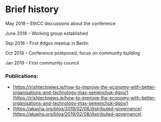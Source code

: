 # Brief history

May 2018 – EthCC discussions about the conference

June 2018 – Working group established

Sep 2018 – First \#dgov meetup in Berlin

Oct 2018 – Conference postponed, focus on community building

Jan 2019 – First community council

### Publications:

* [https://irishtechnews.ie/how-to-improve-the-economy-with-better-organisations-and-technology-max-semenchuk-dgov/](https://irishtechnews.ie/how-to-improve-the-economy-with-better-organisations-and-technology-max-semenchuk-dgov/)
* [https://akasha.org/blog/2019/02/08/distributed-governance](https://akasha.org/blog/2019/02/08/distributed-governance)

